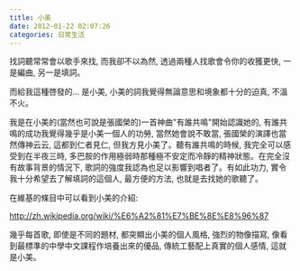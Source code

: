 ```yaml
---
title: 小美
date: 2012-01-22 02:07:26
categories: 日常生活
---
```


找詞聽常常會以歌手來找, 而我卻不以為然, 透過兩種人找歌會令你的收獲更快, 一是編曲, 另一是填詞。

而給我這種啓發的... 是小美, 小美的詞我覺得無論意思和境象都十分的迫真, 不溫不火。

我是在小美的(當然也可說是張國榮的)一首神曲"有誰共鳴"開始認識她的, 有誰共鳴的成功我覺得幾乎是小美一個人的功勞, 當然她會說不敢當, 張國榮的演譯也當然傳神云云, 這都到仁者見仁, 但我方見小美了。聽有誰共鳴的時候, 我完全可以感受到在半夜三時, 多巴胺的作用極弱時那種極不安定而冷靜的精神狀態。在完全沒有故事背景的情況下, 歌詞的強度我認為也足以影響到唱者了。有如此功力, 實令我十分希望去了解填詞的這個人, 最方便的方法, 也就是去找她的歌聽了。

在維基的條目中可以看到小美的介紹:

<http://zh.wikipedia.org/wiki/%E6%A2%81%E7%BE%8E%E8%96%87>

幾乎每首歌, 即使是不同的題材, 都突顯出小美的個人風格, 強烈的物像描寫, 像看到最標準的中學中文課程作培養出來的優品, 傳統工藝配上真實的個人感情, 這就是小美。